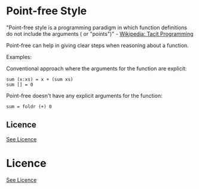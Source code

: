 # Point-free Style

"Point-free style is a programming paradigm in which function definitions do not include the arguments ( or "points")" - [Wikipedia: Tacit Programming](https://en.wikipedia.org/wiki/Tacit_programming)

Point-free can help in giving clear steps when reasoning about a function.

Examples:

Conventional approach where the arguments for the function are explicit:

```{haskell}
sum (x:xs) = x + (sum xs)
sum [] = 0
```

Point-free doesn't have any explicit arguments for the function:

```{haskell}
sum = foldr (+) 0
```

## Licence

[See Licence](/LICENSE)




# Licence

[See Licence](/LICENSE)
